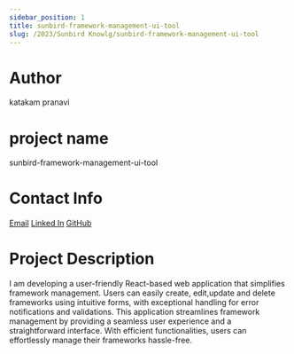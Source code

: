 ```yaml
---
sidebar_position: 1
title: sunbird-framework-management-ui-tool
slug: /2023/Sunbird Knowlg/sunbird-framework-management-ui-tool
---
```



# Author
katakam pranavi


# project name
sunbird-framework-management-ui-tool


# Contact Info
[Email](mailto:pranavi123katakam@gmail.com)
[Linked In](https://www.linkedin.com/in/pranavi-katakam35)
[GitHub](https://github.com/katakampranavi)

# Project Description
 I am developing a user-friendly React-based web application that simplifies framework management. Users can easily create, edit,update and delete frameworks using intuitive forms, with exceptional handling for error notifications and validations. This application streamlines framework management by providing a seamless user experience and a straightforward interface. With efficient functionalities, users can effortlessly manage their frameworks hassle-free.
